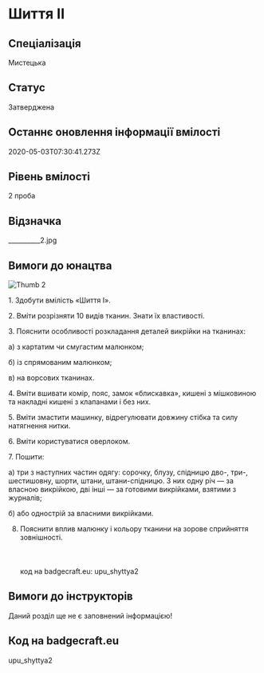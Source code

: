 # Шиття ІІ

## Спеціалізація

Мистецька

## Статус

Затверджена

## Останнє оновлення інформації вмілості

2020-05-03T07:30:41.273Z

## Рівень вмілості

2 проба

## Відзначка

__________2.jpg

## Вимоги до юнацтва

<p><img alt="Thumb       2" src="/uploads/textareas/bootsy/image/69/small______-2.jpg"><br></p><p>1. Здобути вмілість «Шиття І». </p>

<p>2. Вміти розрізняти 10 видів тканин. Знати їх властивості.</p>

<p>3. Пояснити особливості розкладання деталей викрійки на
тканинах:</p>

<p>а) з картатим чи смугастим малюнком;</p>

<p>б) із спрямованим малюнком;</p>

<p>в) на ворсових тканинах.</p>

<p>4. Вміти вшивати комір, пояс, замок «блискавка», кишені з
мішковиною та накладні кишені з клапанами і без них.</p>

<p>5. Вміти змастити машинку, відрегулювати довжину стібка та силу
натягнення нитки.</p>

<p>6. Вміти користуватися оверлоком.</p>

<p>7. Пошити:</p>

<p>а) три з наступних частин одягу: сорочку, блузу, спідницю дво-,
три-, шестишовну, шорти, штани, штани-спідницю. З них одну річ — за власною
викрійкою, дві інші — за готовими викрійками, взятими з журналів;</p>

<p>б) або однострій за власними викрійками.</p>

8. Пояснити вплив малюнку і кольору тканини на зорове сприйняття
зовнішності.<br><br><br><br>код на badgecraft.eu: upu_shyttya2<br>

## Вимоги до інструкторів

Даний розділ ще не є заповнений інформацією!

## Код на badgecraft.eu

upu_shyttya2